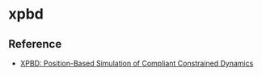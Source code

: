 # xpbd
## Reference
- [XPBD: Position-Based Simulation of Compliant Constrained Dynamics](https://matthias-research.github.io/pages/publications/XPBD.pdf)
